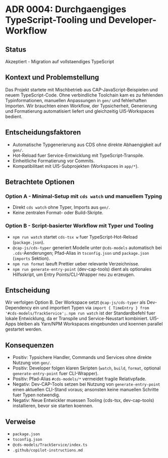 # ADR 0004: Durchgaengiges TypeScript-Tooling und Developer-Workflow

## Status
Akzeptiert - Migration auf vollstaendiges TypeScript

## Kontext und Problemstellung
Das Projekt startete mit Mischbetrieb aus CAP-JavaScript-Beispielen und neuem TypeScript-Code. Ohne verbindliche Toolchain kam es zu fehlenden Typinformationen, manuellen Anpassungen in `gen/` und fehlerhaften Importen. Wir brauchten einen Workflow, der Typsicherheit, Generierung und Formatierung automatisiert liefert und gleichzeitig UI5-Workspaces bedient.

## Entscheidungsfaktoren
- Automatische Typgenerierung aus CDS ohne direkte Abhaengigkeit auf `gen/`.
- Hot-Reload fuer Service-Entwicklung mit TypeScript-Transpile.
- Einheitliche Formatierung vor Commits.
- Kompatibilitaet mit UI5-Subprojekten (Workspaces in `app/*`).

## Betrachtete Optionen
### Option A - Minimal-Setup mit `cds watch` und manuellem Typing
- Direkt `cds watch` ohne Typer, Imports aus `gen/`.
- Keine zentralen Format- oder Build-Skripte.

### Option B - Script-basierter Workflow mit Typer und Tooling
- `npm run watch` startet `cds-tsx w` fuer TypeScript-Hot-Reload (`package.json`).
- `@cap-js/cds-typer` generiert Modelle unter `@cds-models` automatisch bei `.cds`-Aenderungen; Pfad-Alias in `tsconfig.json` und `package.json` (`imports` Sektion).
- `npm run format` laeuft Prettier ueber relevante Verzeichnisse.
- `npm run generate-entry-point` (dev-cap-tools) dient als optionales Hilfsskript, um Entry Points/CLI-Wrapper neu zu erzeugen.

## Entscheidung
Wir verfolgen Option B. Der Workspace setzt `@cap-js/cds-typer` als Dev-Dependency ein und importiert Typen via `import { TimeEntry } from '#cds-models/TrackService';`. `npm run watch` ist der Standardbefehl fuer lokale Entwicklung, da er Transpile und Service-Neustart kombiniert. UI5-Apps bleiben als Yarn/NPM Workspaces eingebunden und koennen parallel gestartet werden.

## Konsequenzen
- Positiv: Typsichere Handler, Commands und Services ohne direkte Nutzung von `gen/`.
- Positiv: Developer folgen klaren Skripten (`watch`, `build`, `format`, optional `generate-entry-point` fuer CLI-Wrapper).
- Positiv: Pfad-Alias `#cds-models/*` vermeidet fragile Relativpfade.
- Negativ: Dev-CAP-Tools setzen bei Nutzung von `generate-entry-point` einen aktuellen CLI-Stand voraus; ansonsten keine manuellen Schritte fuer Typen notwendig.
- Negativ: Neue Entwickler muessen Tooling (cds-tsx, dev-cap-tools) installieren, bevor sie starten koennen.

## Verweise
- `package.json`
- `tsconfig.json`
- `@cds-models/TrackService/index.ts`
- `.github/copilot-instructions.md`
